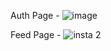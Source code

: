 Auth Page - 
![image](https://github.com/RakeshRoy-977/Instagram-Full-UI/assets/141344606/87d4f415-2caa-4920-9a9c-670cbd256f29)

Feed Page - 
![insta 2](https://github.com/RakeshRoy-977/Instagram-Full-UI/assets/141344606/f2598eff-2fab-4aab-abdb-23fddb8f85dd)


